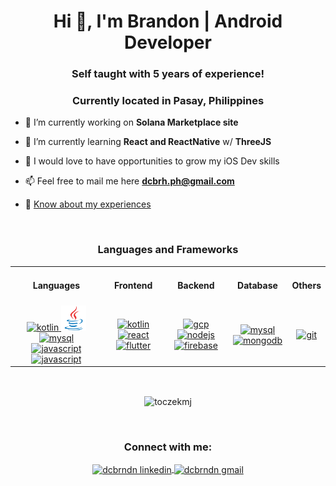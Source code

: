 <h1 align="center">Hi 👋, I'm Brandon | Android Developer</h1>
<h3 align="center">Self taught with 5 years of experience!</h3>
<h3 align="center">Currently located in Pasay, Philippines</h3>




- 🔭 I’m currently working on **Solana Marketplace site**

- 🌱 I’m currently learning **React and ReactNative** w/ **ThreeJS**

- 🤝 I would love to have opportunities to grow my iOS Dev skills

- 📫 Feel free to mail me here [**dcbrh.ph@gmail.com**](mailto:dcbrh.ph@gmail.com)

- 📄 [Know about my experiences](https://drive.google.com/file/d/10NzqdVTLKkgOgdzMmKUoiMdR1bTKkJoO/view?usp=sharing)

&nbsp;

<h3 align="center">Languages and Frameworks</h3>

<table align="center">
  <tr align="center">
    <td><h4>Languages</h4></td>
    <td><h4>Frontend</h4></td>
    <td><h4>Backend</h4></td>
    <td><h4>Database</h4></td>
    <td><h4>Others</h4></td>

  </tr>
  <tr  align="center">
    <td>
      <a href="https://kotlinlang.org/" target="_blank" rel="noreferrer"> 
        <img src="https://www.vectorlogo.zone/logos/kotlinlang/kotlinlang-icon.svg" alt="kotlin" width="40" height="40"/> 
      </a>
      <a href="https://www.java.com" target="_blank" rel="noreferrer"> 
        <img src="https://raw.githubusercontent.com/devicons/devicon/master/icons/java/java-original.svg" alt="java" width="40" height="40"/> 
      </a> 
      <a href="https://dart.dev/" target="_blank" rel="noreferrer"> 
        <img src="https://www.vectorlogo.zone/logos/dartlang/dartlang-icon.svg" alt="mysql" width="40" height="40"/> 
      </a> 
      <a href="https://www.javascript.com/" target="_blank" rel="noreferrer"> 
        <img src="https://upload.vectorlogo.zone/logos/javascript/images/239ec8a4-163e-4792-83b6-3f6d96911757.svg" alt="javascript" width="40" height="40"/> 
      </a> 
      <a href="https://soliditylang.org/" target="_blank" rel="noreferrer"> 
        <img src="https://docs.soliditylang.org/en/latest/_images/solidity_logo.svg" alt="javascript" width="40" height="40"/> 
      </a> 
  </td>
    <td>
      <a href="https://developer.android.com/" target="_blank" rel="noreferrer"> 
        <img src="https://www.vectorlogo.zone/logos/android/android-icon.svg" alt="kotlin" width="40" height="40"/> 
      </a> 
      <a href="https://react.dev/" target="_blank" rel="noreferrer"> 
        <img src="https://www.vectorlogo.zone/logos/reactjs/reactjs-icon.svg" alt="react" width="40" height="40"/> 
      </a> 
      <a href="https://flutter.dev/" target="_blank" rel="noreferrer"> 
        <img src="https://www.vectorlogo.zone/logos/flutterio/flutterio-icon.svg" alt="flutter" width="40" height="40"/> 
      <a> 
    </td>
    <td>
      <a href="https://cloud.google.com" target="_blank" rel="noreferrer"> 
        <img src="https://www.vectorlogo.zone/logos/google_cloud/google_cloud-icon.svg" alt="gcp" width="40" height="40"/> 
      </a> 
      <a href="https://nodejs.org/en" target="_blank" rel="noreferrer">
        <img src="https://www.vectorlogo.zone/logos/nodejs/nodejs-icon.svg" alt="nodejs" width="40" height="40"/>
      </a>
      <a href="https://firebase.google.com/" target="_blank" rel="noreferrer">
        <img src="https://www.vectorlogo.zone/logos/firebase/firebase-icon.svg" alt="firebase" width="40" height="40"/>
      </a>
    </td>
    <td>
      <a href="https://www.mysql.com/" target="_blank" rel="noreferrer">
        <img src="https://www.vectorlogo.zone/logos/mysql/mysql-icon.svg" alt="mysql" width="40" height="40"/>
      </a>
      <a href="https://www.mongodb.com/" target="_blank" rel="noreferrer">
        <img src="https://www.vectorlogo.zone/logos/mongodb/mongodb-icon.svg" alt="mongodb" width="40" height="40"/>
      </a>
    </td>
    <td>
       <a href="https://git-scm.com/" target="_blank" rel="noreferrer"> 
        <img src="https://www.vectorlogo.zone/logos/git-scm/git-scm-icon.svg" alt="git" width="40" height="40"/>
       </a> 
    </td>
  </tr>
</table>
    
<p align="center"> 







</p>

&nbsp;


<div align="center">
    <img align="center" src="https://github-readme-stats.vercel.app/api/top-langs/?username=delacruzbrandon&layout=compact&langs_count=10&theme=dark" alt="toczekmj" />
</div>


&nbsp;

<h3 align="center">Connect with me:</h3>

<div align="center">
  <a href="https://www.linkedin.com/in/dcbrndn/">
    <img align="center" src="https://raw.githubusercontent.com/rahuldkjain/github-profile-readme-generator/master/src/images/icons/Social/linked-in-alt.svg" alt="dcbrndn linkedin" height="30" width="40" />
  </a>
  
  <a href="mailto:dcbrh.ph@gmail.com">
    <img align="center" src="https://toczekmj.github.io/icons/icons8-gmail-144.svg" alt="dcbrndn gmail" height="35" width="45" />
  </a>
</div>

&nbsp;
